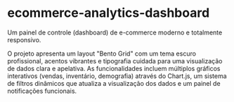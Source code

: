 # ecommerce-analytics-dashboard
Um painel de controle (dashboard) de e-commerce moderno e totalmente responsivo.

O projeto apresenta um layout "Bento Grid" com um tema escuro profissional, acentos vibrantes e tipografia cuidada para uma visualização de dados clara e apelativa. As funcionalidades incluem múltiplos gráficos interativos (vendas, inventário, demografia) através do Chart.js, um sistema de filtros dinâmicos que atualiza a visualização dos dados e um painel de notificações funcionais.
